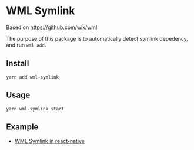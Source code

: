 # WML Symlink

Based on https://github.com/wix/wml

The purpose of this package is to automatically detect symlink depedency, and run `wml add`.

## Install
`yarn add wml-symlink`

## Usage
`yarn wml-symlink start`

## Example 
* [WML Symlink in react-native](https://github.com/Jekiwijaya/react-native-wml-symlink-example)